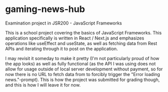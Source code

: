 # gaming-news-hub
Examination project in JSR200 - JavaScript Frameworks

This is a school project covering the basics of JavaScript Frameworks. This application specifically is written in React / Next.js and emphasizes operations like useEffect and useState, as well as fetching data from Rest APIs and iterating through it to post on the application.

I may revisit it someday to make it pretty (I'm not particularly proud of how the app looks) as well as fully functional (as the API I was using does not allow for usage outside of local server development without payment, so for now there is no URL to fetch data from to forcibly trigger the "Error loading news."-prompt). This is how the project was submitted for grading though, and this is how I will leave it for now.
